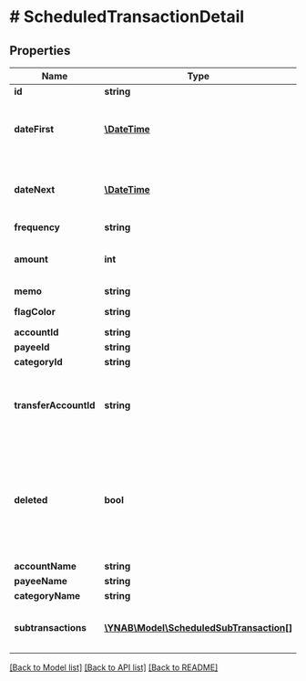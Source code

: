 # # ScheduledTransactionDetail

## Properties

Name | Type | Description | Notes
------------ | ------------- | ------------- | -------------
**id** | **string** |  | 
**dateFirst** | [**\DateTime**](\DateTime.md) | The first date for which the Scheduled Transaction was scheduled. | 
**dateNext** | [**\DateTime**](\DateTime.md) | The next date for which the Scheduled Transaction is scheduled. | 
**frequency** | **string** |  | 
**amount** | **int** | The scheduled transaction amount in milliunits format | 
**memo** | **string** |  | [optional] 
**flagColor** | **string** | The scheduled transaction flag | [optional] 
**accountId** | **string** |  | 
**payeeId** | **string** |  | [optional] 
**categoryId** | **string** |  | [optional] 
**transferAccountId** | **string** | If a transfer, the account_id which the scheduled transaction transfers to | [optional] 
**deleted** | **bool** | Whether or not the scheduled transaction has been deleted.  Deleted scheduled transactions will only be included in delta requests. | 
**accountName** | **string** |  | 
**payeeName** | **string** |  | [optional] 
**categoryName** | **string** |  | [optional] 
**subtransactions** | [**\YNAB\Model\ScheduledSubTransaction[]**](ScheduledSubTransaction.md) | If a split scheduled transaction, the subtransactions. | 

[[Back to Model list]](../../README.md#documentation-for-models) [[Back to API list]](../../README.md#documentation-for-api-endpoints) [[Back to README]](../../README.md)


